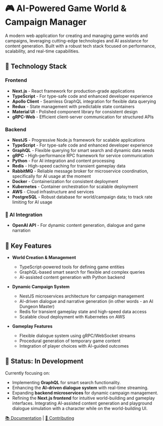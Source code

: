 # 🎮 AI-Powered Game World & Campaign Manager

A modern web application for creating and managing game worlds and campaigns, leveraging cutting-edge technologies and AI assistance for content generation. Built with a robust tech stack focused on performance, scalability, and real-time capabilities.

## 🚀 Technology Stack

### Frontend
- **Next.js** - React framework for production-grade applications
- **TypeScript** - For type-safe code and enhanced developer experience
- **Apollo Client** - Seamless GraphQL integration for flexible data querying
- **Redux** - State management with predictable state containers
- **Material UI** - Polished component library for consistent design
- **gRPC-Web** - Efficient client-server communication for structured APIs

### Backend
- **NestJS** - Progressive Node.js framework for scalable applications
- **TypeScript** - For type-safe code and enhanced developer experience
- **GraphQL** - Flexible querying for smart search and dynamic data needs
- **gRPC** - High-performance RPC framework for service communication
- **Python** - For AI integration and content processing
- **Redis** - High-speed caching for transient gameplay data
- **RabbitMQ** - Reliable message broker for microservice coordination, specifically for AI usage at the moment
- **Docker** - Containerization for consistent deployment
- **Kubernetes** - Container orchestration for scalable deployment
- **AWS** - Cloud infrastructure and services
- **PostgreSQL** - Robust database for world/campaign data; to track rate limiting for AI usage

### 🤖 AI Integration
- **OpenAI API** - For dynamic content generation, dialogue and game narration

## 🌟 Key Features

- **World Creation & Management**
  - TypeScript-powered tools for defining game entities
  - GraphQL-based smart search for flexible and complex queries
  - AI-assisted content generation with Python backend

- **Dynamic Campaign System**
  - NestJS microservices architecture for campaign management
  - AI-driven dialogue and narrative generation (in other words - an AI Dungeon Master)
  - Redis for transient gameplay state and high-speed data access
  - Scalable cloud deployment with Kubernetes on AWS

- **Gameplay Features**
  - Flexible dialogue system using gRPC/WebSocket streams
  - Procedural generation of temporary game content
  - Integration of player choices with AI-guided outcomes

## 📅 Status: In Development

Currently focusing on:
- Implementing **GraphQL** for smart search functionality.
- Enhancing the **AI-driven dialogue system** with real-time streaming.
- Expanding **backend microservices** for dynamic campaign management.
- Refining the **Next.js frontend** for intuitive world-building and gameplay interfaces. Integrating AI-assisted content generation and playground dialogue simulation with a character while on the world-building UI.

[📚 Documentation](./docs) | [🤝 Contributing](./CONTRIBUTING.md)